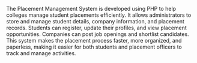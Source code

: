 The Placement Management System is developed using PHP to help colleges manage student placements efficiently. It allows administrators to store and manage student details, company information, and placement records. Students can register, update their profiles, and view placement opportunities. Companies can post job openings and shortlist candidates. This system makes the placement process faster, more organized, and paperless, making it easier for both students and placement officers to track and manage activities.
